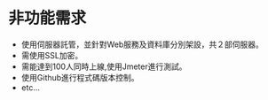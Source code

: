 # 非功能需求

- 使用伺服器託管，並針對Web服務及資料庫分別架設，共２部伺服器。
- 需使用SSL加密。
- 需能達到100人同時上線,使用Jmeter進行測試。
- 使用Github進行程式碼版本控制。
- etc...